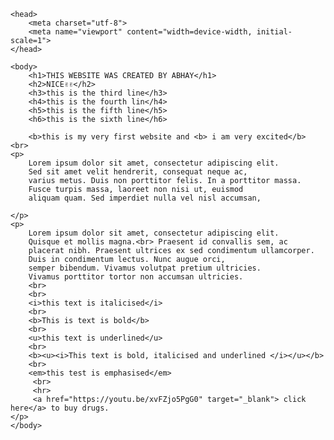 <html>
   
    <head>
        <meta charset="utf-8">
        <meta name="viewport" content="width=device-width, initial-scale=1">
    </head>

    <body>
        <h1>THIS WEBSITE WAS CREATED BY ABHAY</h1>
        <h2>NICE✌️✌️</h2>
        <h3>this is the third line</h3>
        <h4>this is the fourth lin</h4>
        <h5>this is the fifth line</h5>
        <h6>this is the sixth line</h6>

        <b>this is my very first website and <b> i am very excited</b> <br>
    <p>
        Lorem ipsum dolor sit amet, consectetur adipiscing elit.
        Sed sit amet velit hendrerit, consequat neque ac,
        varius metus. Duis non porttitor felis. In a porttitor massa.
        Fusce turpis massa, laoreet non nisi ut, euismod
        aliquam quam. Sed imperdiet nulla vel nisl accumsan,
        
    </p>
    <p>
        Lorem ipsum dolor sit amet, consectetur adipiscing elit. 
        Quisque et mollis magna.<br> Praesent id convallis sem, ac
        placerat nibh. Praesent ultrices ex sed condimentum ullamcorper. 
        Duis in condimentum lectus. Nunc augue orci,
        semper bibendum. Vivamus volutpat pretium ultricies. 
        Vivamus porttitor tortor non accumsan ultricies.
        <br>
        <br>
        <i>this text is italicised</i>
        <br>
        <b>This is text is bold</b>
        <br>
        <u>this text is underlined</u>
        <br>
        <b><u><i>This text is bold, italicised and underlined </i></u></b>
        <br>
        <em>this test is emphasised</em>
         <br>
         <hr>
         <a href="https://youtu.be/xvFZjo5PgG0" target="_blank"> click here</a> to buy drugs.  
    </p>
    </body>

</html>
